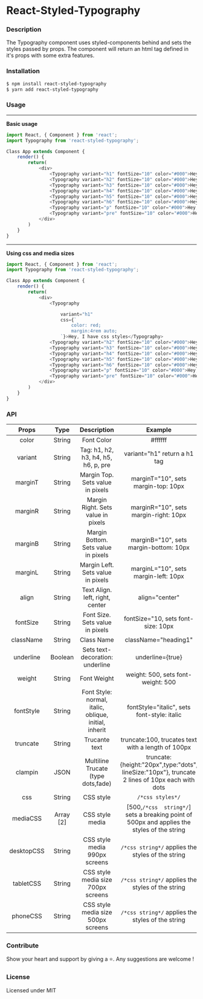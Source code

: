 # React-Styled-Typography

### Description
The Typography component uses styled-components behind and sets the styles passed by props. The component will return an html tag defined in it's props with some extra features.

### Installation
```bash
$ npm install react-styled-typography
$ yarn add react-styled-typography
 ```

### Usage

---

**Basic usage**

```javascript
import React, { Component } from 'react';
import Typography from 'react-styled-typography';

Class App extends Component {
    render() {
        return(
            <div>
                <Typography variant="h1" fontSize="10" color="#000">Hey, I am a h1 tag</Typography>
                <Typography variant="h2" fontSize="10" color="#000">Hey, I am a h2 tag</Typography>
                <Typography variant="h3" fontSize="10" color="#000">Hey, I am a h3 tag</Typography>
                <Typography variant="h4" fontSize="10" color="#000">Hey, I am a h4 tag</Typography>
                <Typography variant="h5" fontSize="10" color="#000">Hey, I am a h5 tag</Typography>
                <Typography variant="h6" fontSize="10" color="#000">Hey, I am a h6 tag</Typography>
                <Typography variant="p" fontSize="10" color="#000">Hey, I am a p tag</Typography>
                <Typography variant="pre" fontSize="10" color="#000">Hey, I am a pre tag</Typography>
            </div>
        )
    }
}

```

---

**Using css and media sizes**

```javascript
import React, { Component } from 'react';
import Typography from 'react-styled-typography';

Class App extends Component {
    render() {
        return(
            <div>
                <Typography

                    variant="h1"  
                    css={`
                        color: red;
                        margin:4rem auto;
                    `}>Hey, I have css styles</Typography>
                <Typography variant="h2" fontSize="10" color="#000">Hey, I am a h2 tag</Typography>
                <Typography variant="h3" fontSize="10" color="#000">Hey, I am a h3 tag</Typography>
                <Typography variant="h4" fontSize="10" color="#000">Hey, I am a h4 tag</Typography>
                <Typography variant="h5" fontSize="10" color="#000">Hey, I am a h5 tag</Typography>
                <Typography variant="h6" fontSize="10" color="#000">Hey, I am a h6 tag</Typography>
                <Typography variant="p" fontSize="10" color="#000">Hey, I am a p tag</Typography>
                <Typography variant="pre" fontSize="10" color="#000">Hey, I am a pre tag</Typography>
            </div>
        )
    }
}

```


### API
 | Props        | Type           | Description  | Example |
| :-------------: |:-------------:| :-------------:| :-------------:|
| color      | String | Font Color | #ffffff |
| variant      | String      |   Tag: h1, h2, h3, h4, h5, h6, p, pre |  variant="h1" return a h1 tag |
| marginT | String      |    Margin Top. Sets value in pixels | marginT="10", sets margin-top: 10px |
| marginR | String      |    Margin Right. Sets value in pixels | marginR="10", sets margin-right: 10px |
| marginB | String      |    Margin Bottom. Sets value in pixels | marginB="10", sets margin-bottom: 10px |
| marginL | String      |    Margin Left. Sets value in pixels | marginL="10", sets margin-left: 10px |
| align | String      |    Text Align. left, right, center | align="center" |
| fontSize | String      |    Font Size. Sets value in pixels | fontSize="10,  sets font-size: 10px |
| className | String      |    Class Name | className="heading1" |
| underline | Boolean      |    Sets text-decoration: underline | underline={true} |
| weight | String      |    Font Weight | weight: 500, sets font-weight: 500 |
| fontStyle | String      |    Font Style: normal, italic, oblique, initial, inherit | fontStyle="italic", sets font-style: italic |
| truncate   | String | Trucante text | truncate:100, trucates text with a length of 100px |
| clampin   | JSON | Multiline Trucate  (type dots,fade) | truncate:{height:"20px",type:"dots", lineSize:"10px"}, truncate 2 lines of 10px each with dots  |
| css   | String |CSS style| `/*css styles*/` |
| mediaCSS   | Array [2] | CSS style media  | [500,`/*css  string*/`] sets a breaking point of 500px and applies the styles of the string |
| desktopCSS | String | CSS style media 990px screens | `/*css string*/` applies the styles of the string|
| tabletCSS  | String |CSS style media size 700px screens |`/*css string*/` applies the styles of the string |
| phoneCSS   | String |CSS style media size 500px screens |`/*css string*/` applies the styles of the string|


### Contribute
Show your heart and support by giving a ⭐. Any suggestions are welcome ! 

### License
Licensed under MIT

